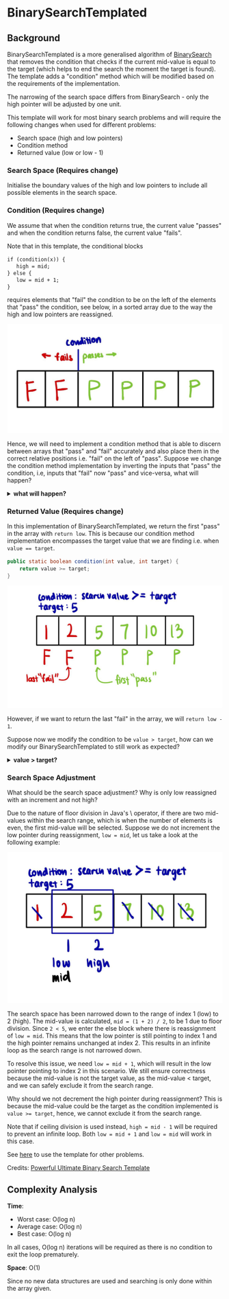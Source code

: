 # BinarySearchTemplated

## Background

BinarySearchTemplated is a more generalised algorithm of [BinarySearch](../binarySearch) that removes the condition that
checks if the current mid-value is equal to the target (which helps to end the search the moment the target is found). 
The template adds a "condition" method which will be modified based on the requirements of the implementation.

The narrowing of the search space differs from BinarySearch - only the high pointer will be adjusted by one unit.

This template will work for most binary search problems and will require the following changes when used for different 
problems:
- Search space (high and low pointers)
- Condition method
- Returned value (low or low - 1)

### Search Space (Requires change)
Initialise the boundary values of the high and low pointers to include all possible elements in the search space.

### Condition (Requires change)
We assume that when the condition returns true, the current value "passes" and when the condition returns false, the
current value "fails".

Note that in this template, the conditional blocks
```
if (condition(x)) {
   high = mid;
} else {
   low = mid + 1;
}
```
requires elements that "fail" the condition to be on the left of the elements that "pass" the condition, see below, in a
sorted array due to the way the high and low pointers are reassigned.

![binary search templated 1 img](../../../../../../docs/assets/images/BinarySearchTemplated1.jpeg)

Hence, we will need to implement a condition method that is able to discern between arrays that "pass" and "fail"
accurately and also place them in the correct relative positions i.e. "fail" on the left of "pass". Suppose we change
the condition method implementation by inverting the inputs that "pass" the condition, i.e, inputs that "fail" now
"pass" and vice-versa, what will happen?
<details>
<summary> <b>what will happen?</b> </summary>
The array becomes "P P F F F F" and our current template will not work as expected. This is because the low and high
pointers are now reassigned wrongly - the loop invariant is broken as the search space is narrowed down in the wrong
direction. 

To resolve this issue, there are two fixes:
1. Swap the conditional blocks of low = mid + 1 and high = mid.
**OR**
2. Simply add a "not" in front of the condition, converting "P P F F F F" back to "F F P P P P".

Note that some conditions may be easier to define with "pass" elements being on the left of "fail" elements, i.e.
"P P F F F F", hence, it is important to adjust the code with the above fixes accordingly.
</details>

### Returned Value (Requires change)
In this implementation of BinarySearchTemplated, we return the first "pass" in the array with `return low`. This is
because our condition method implementation encompasses the target value that we are finding i.e. when
`value == target`.

```java
public static boolean condition(int value, int target) {
    return value >= target;
}
```
![binary search templated 2 img](../../../../../../docs/assets/images/BinarySearchTemplated2.jpeg)

However, if we want to return the last "fail" in the array, we will `return low - 1`.

Suppose now we modify the condition to be `value > target`, how can we modify our BinarySearchTemplated to still work as
expected?
<details>
<summary> <b>value > target?</b> </summary>
Replace `return low` with `return low - 1` and replace arr[low] with arr[low - 1] as now the target value is the last 
"fail".
</details>


### Search Space Adjustment
What should be the search space adjustment? Why is only low reassigned with an increment and not high?

Due to the nature of floor division in Java's \ operator, if there are two mid-values within the search range, which is
when the number of elements is even, the first mid-value will be selected. Suppose we do not increment the low pointer
during reassignment, `low = mid`, let us take a look at the following example:

![binary search templated 1 img](../../../../../../docs/assets/images/BinarySearchTemplated3.jpeg)

The search space has been narrowed down to the range of index 1 (low) to 2 (high). The mid-value is calculated,
`mid = (1 + 2) / 2`, to be 1 due to floor division. Since `2 < 5`, we enter the else block where there is reassignment
of `low = mid`. This means that the low pointer is still pointing to index 1 and the high pointer remains unchanged at
index 2. This results in an infinite loop as the search range is not narrowed down.

To resolve this issue, we need `low = mid + 1`, which will result in the low pointer pointing to index 2 in this
scenario. We still ensure correctness because the mid-value is not the target value, as the mid-value < target, and we
can safely exclude it from the search range.

Why should we not decrement the high pointer during reassignment? This is because the mid-value could be the target
as the condition implemented is `value >= target`, hence, we cannot exclude it from the search range.

Note that if ceiling division is used instead, `high = mid - 1` will be required to prevent an infinite loop. Both
`low = mid + 1` and `low = mid` will work in this case.

See [here](binarySearchTemplatedExamples/README.md) to use the template for other problems.

Credits: [Powerful Ultimate Binary Search Template](https://leetcode.com/discuss/general-discussion/786126/python-powerful-ultimate-binary-search-template-solved-many-problems)


## Complexity Analysis
**Time**:
- Worst case: O(log n)
- Average case: O(log n)
- Best case: O(log n)

In all cases, O(log n) iterations will be required as there is no condition to exit the loop prematurely.

**Space**: O(1)

Since no new data structures are used and searching is only done within the array given.